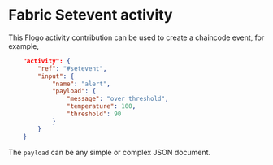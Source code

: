 # Fabric Setevent activity

This Flogo activity contribution can be used to create a chaincode event, for example,

```json
    "activity": {
        "ref": "#setevent",
        "input": {
            "name": "alert",
            "payload": {
                "message": "over threshold",
                "temperature": 100,
                "threshold": 90
            }
        }
    }
```

The `payload` can be any simple or complex JSON document.
